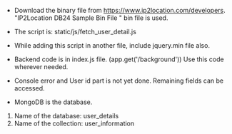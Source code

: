 * Download the binary file from https://www.ip2location.com/developers. "IP2Location DB24 Sample Bin File " bin file is used.

* The script is: static/js/fetch_user_detail.js

* While adding this script in another file, include jquery.min file also. 

* Backend code is in index.js file. (app.get('/background')) Use this code wherever needed.

* Console error and User id part is not yet done. Remaining fields can be accessed.

* MongoDB is the database. 
1. Name of the database: user_details
2. Name of the collection: user_information